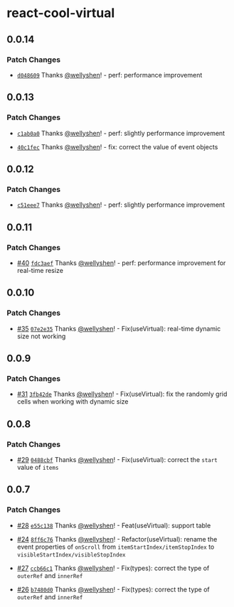 # react-cool-virtual

## 0.0.14

### Patch Changes

- [`d048609`](https://github.com/wellyshen/react-cool-virtual/commit/d048609efa24cc305c753486ef7c3516fe800060) Thanks [@wellyshen](https://github.com/wellyshen)! - perf: performance improvement

## 0.0.13

### Patch Changes

- [`c1ab0a0`](https://github.com/wellyshen/react-cool-virtual/commit/c1ab0a0d8139602733a4f06a4f3b563cc85d3496) Thanks [@wellyshen](https://github.com/wellyshen)! - perf: slightly performance improvement

* [`40c1fec`](https://github.com/wellyshen/react-cool-virtual/commit/40c1fec7868bbad68aa8cc77aa7e66ec003e770f) Thanks [@wellyshen](https://github.com/wellyshen)! - fix: correct the value of event objects

## 0.0.12

### Patch Changes

- [`c51eee7`](https://github.com/wellyshen/react-cool-virtual/commit/c51eee75d0832c29acfcbe769b068ad9eff88f6e) Thanks [@wellyshen](https://github.com/wellyshen)! - perf: slightly performance improvement

## 0.0.11

### Patch Changes

- [#40](https://github.com/wellyshen/react-cool-virtual/pull/40) [`fdc3aef`](https://github.com/wellyshen/react-cool-virtual/commit/fdc3aef2c4a0b0214b3c038466db96524cffcd16) Thanks [@wellyshen](https://github.com/wellyshen)! - perf: performance improvement for real-time resize

## 0.0.10

### Patch Changes

- [#35](https://github.com/wellyshen/react-cool-virtual/pull/35) [`07e2e35`](https://github.com/wellyshen/react-cool-virtual/commit/07e2e355504b2f0c60e1ffe55ab635af5508e171) Thanks [@wellyshen](https://github.com/wellyshen)! - Fix(useVirtual): real-time dynamic size not working

## 0.0.9

### Patch Changes

- [#31](https://github.com/wellyshen/react-cool-virtual/pull/31) [`3fb42de`](https://github.com/wellyshen/react-cool-virtual/commit/3fb42de49f02005559b4979e82436bf366936cf3) Thanks [@wellyshen](https://github.com/wellyshen)! - Fix(useVirtual): fix the randomly grid cells when working with dynamic size

## 0.0.8

### Patch Changes

- [#29](https://github.com/wellyshen/react-cool-virtual/pull/29) [`0488cbf`](https://github.com/wellyshen/react-cool-virtual/commit/0488cbfe1223ca6979246a8bc47615fa249050ae) Thanks [@wellyshen](https://github.com/wellyshen)! - Fix(useVirtual): correct the `start` value of `items`

## 0.0.7

### Patch Changes

- [#28](https://github.com/wellyshen/react-cool-virtual/pull/28) [`e55c138`](https://github.com/wellyshen/react-cool-virtual/commit/e55c138be22f67a73c1f76b59217417c5bc13f47) Thanks [@wellyshen](https://github.com/wellyshen)! - Feat(useVirtual): support table

* [#24](https://github.com/wellyshen/react-cool-virtual/pull/24) [`8ff6c76`](https://github.com/wellyshen/react-cool-virtual/commit/8ff6c7697b3e979c43ca8a1070c41afa1ad702d4) Thanks [@wellyshen](https://github.com/wellyshen)! - Refactor(useVirtual): rename the event properties of `onScroll` from `itemStartIndex/itemStopIndex` to `visibleStartIndex/visibleStopIndex`

- [#27](https://github.com/wellyshen/react-cool-virtual/pull/27) [`ccb66c1`](https://github.com/wellyshen/react-cool-virtual/commit/ccb66c13109b3aaf137cc851a4ecdef9f09f2740) Thanks [@wellyshen](https://github.com/wellyshen)! - Fix(types): correct the type of `outerRef` and `innerRef`

* [#26](https://github.com/wellyshen/react-cool-virtual/pull/26) [`b7480d0`](https://github.com/wellyshen/react-cool-virtual/commit/b7480d0c63fee707f2b3ce468716d45bd3fa27de) Thanks [@wellyshen](https://github.com/wellyshen)! - Fix(types): correct the type of `outerRef` and `innerRef`

